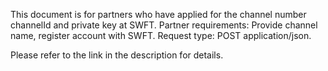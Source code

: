 This document is for partners who have applied for the channel number channelId and private key at SWFT.
Partner requirements: Provide channel name, register account with SWFT.
Request type: POST  application/json.

Please refer to the link in the description for details. 
